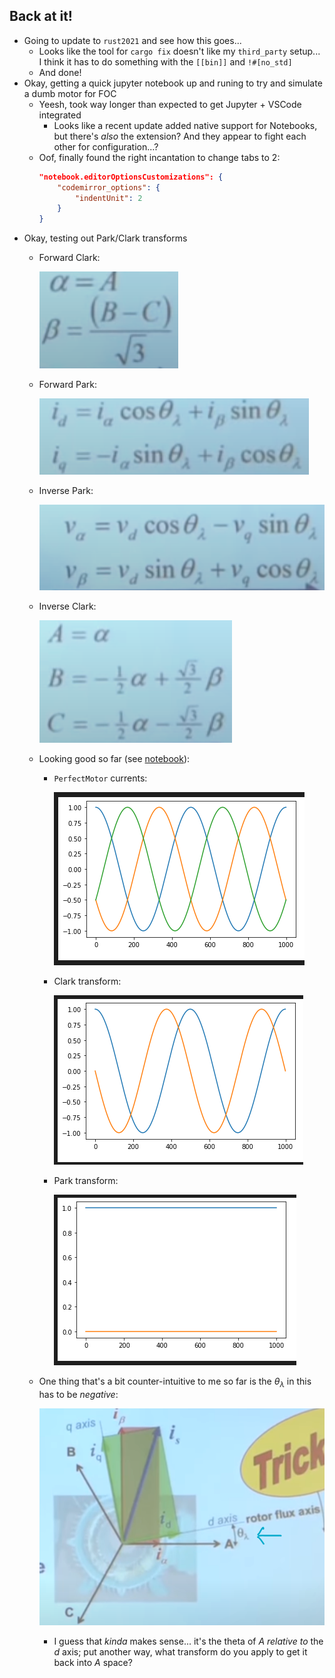 ## Back at it!

- Going to update to `rust2021` and see how this goes...
  - Looks like the tool for `cargo fix` doesn't like my `third_party` setup... I think it has to do something with the `[[bin]]` and `!#[no_std]`
  - And done!
- Okay, getting a quick jupyter notebook up and runing to try and simulate a dumb motor for FOC
  - Yeesh, took way longer than expected to get Jupyter + VSCode integrated
    - Looks like a recent update added native support for Notebooks, but there's _also_ the extension? And they appear to fight each other for configuration...?
  - Oof, finally found the right incantation to change tabs to 2:
    ```json
    "notebook.editorOptionsCustomizations": {
        "codemirror_options": {
            "indentUnit": 2
        }
    }
    ```
- Okay, testing out Park/Clark transforms
  - Forward Clark:

    ![](images/2021-07-27-13-02-42.png)
  - Forward Park:

    ![](images/2021-07-27-13-03-10.png)
  - Inverse Park:

    ![](images/2021-07-27-13-01-29.png)
  - Inverse Clark:

    ![](images/2021-07-27-13-02-17.png)
  - Looking good so far (see [notebook](../../notebooks/foc_transforms.ipynb)):
    - `PerfectMotor` currents:

      ![](images/2021-07-27-13-38-01.png)

    - Clark transform:

      ![](images/2021-07-27-13-38-38.png)

    - Park transform:

      ![](images/2021-07-27-13-42-30.png)
  - One thing that's a bit counter-intuitive to me so far is the $\theta_\lambda$ in this has to be _negative_:

    ![](images/2021-07-27-13-44-00.png)
    - I guess that _kinda_ makes sense... it's the theta of $A$ _relative to_ the $d$ axis; put
      another way, what transform do you apply to get it back into $A$ space?
